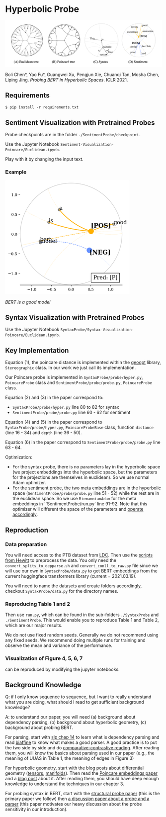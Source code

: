 # Hyperbolic Probe
<p align="left">
  <img src="readme-asset/title.png" width="800" title="title" alt="title">
</p>

Boli Chen\*, Yao Fu\*, Guangwei Xu, Pengjun Xie, Chuanqi Tan, Mosha Chen, Liping Jing. _Probing BERT in Hyperbolic Spaces_. ICLR 2021. 

## Requirements

    $ pip install -r requirements.txt

## Sentiment Visualization with Pretrained Probes

Probe checkpoints are in the folder `./SentimentProbe/checkpoint`.

Use the Jupyter Notebook `Sentiment-Visualization-Poincare/Euclidean.ipynb`.

Play with it by changing the input text.

### Example

<p align="left">
  <img src="readme-asset/header.png" width="400" title="hover text" alt="BERT is a good model">
</p>

_BERT is a good model_

## Syntax Visualization with Pretrained Probes

Use the Jupyter Notebook `SyntaxProbe/Syntax-Visualization-Poincare/Euclidean.ipynb`.

## Key Implementation 
Equation (1), the poincare distance is implemented within the [geoopt](https://github.com/geoopt/geoopt) library, `Stereographic` class. In our work we just call its implementation. 

Our Poincare probe is implemented in `SyntaxProbe/probe/hyper.py`, `PoincareProbe` class and `SentimentProbe/probe/probe.py`, `PoincareProbe` class. 

Equation (2) and (3) in the paper correspond to:
* `SyntaxProbe/probe/hyper.py` line 80 to 82 for syntax
* `SentimentProbe/probe/probe.py` line 60 - 62 for sentiment

Equation (4) and (5) in the paper correspond to `SyntaxProbe/probe/hyper.py`, `PoincareProbeBase` class, function `distance` (line 16 - 34) and `depth` (line 36 - 50). 

Equation (6) in the paper correspond to `SentimentProbe/probe/probe.py` line 63 - 64. 

Optimization:
* For the syntax probe, there is no parameters lay in the hyperbolic space (we project embeddings into the hyperbolic space, but the parameters for the projections are themselves in euclidean). So we use normal Adam optimizer.
* For the sentiment probe, the two meta embeddings are in the hyperbolic space (`SentimentProbe/probe/probe.py` line 51 - 52) while the rest are in the euclidean space. So we use `RiemannianAdam` for the meta embeddings in ``SentimentProbe/run.py` line 91-92. Note that this optimizer will different the space of the parameters and [operate accordingly](https://github.com/geoopt/geoopt/blob/master/geoopt/optim/radam.py). 

## Reproduction

### Data preparation
You will need access to the PTB dataset from [LDC](https://catalog.ldc.upenn.edu/LDC99T42).
Then use the [scripts from Hewitt](https://github.com/john-hewitt/structural-probes/tree/master/scripts) to preprocess the data. You only need the `convert_splits_to_depparse.sh` and `convert_conll_to_raw.py` file since we will use our own in `SyntaxProbe/data.py` to get BERT embeddings from the current huggingface transformers library (current = 2021.03.19). 

You will need to name the datasets and create folders accordingly, checkout `SyntaxProbe/data.py` for the directory names. 

### Reproducing Table 1 and 2 
Then use `run.py`, which can be found in the sub-folders `./SyntaxProbe` and `./SentimentProbe`. This would enable you to reproduce Table 1 and Table 2, which are our major results. 

We do not use fixed random seeds. Generally we do not recommend using any fixed seeds. We recommend doing multiple runs for training and observe the mean and variance of the performance. 

### Visualization of Figure 4, 5, 6, 7  
can be reproduced by modifying the jupyter notebooks. 

## Background Knowledge

Q: if I only know sequence to sequence, but I want to really understand what you are doing, what should I read to get sufficient background knowledge? 

A: to understand our paper, you will need (a) background about dependency parsing, (b) background about hyperbolic geometry, (c) background about probing BERT. 

For parsing, start with [slp chap 14](https://web.stanford.edu/~jurafsky/slp3/14.pdf) to learn what is dependency parsing and read [biaffine](https://arxiv.org/abs/1611.01734) to know what makes a good parser. A good practice is to put the two side by side and do [comparative-contrastive reading](https://writingcenter.unc.edu/tips-and-tools/comparing-and-contrasting/). After reading them, you will know the basics about parsing used in our paper (e.g., the meaning of UUAS in Table 1, the meaning of edges in Figure 3)

For hyperbolic geometry, start with the blog posts about differential geometry ([tensors](https://bjlkeng.github.io/posts/tensors-tensors-tensors/), [manifolds](https://bjlkeng.github.io/posts/manifolds/)). Then read the [Poincare embeddings paper](https://arxiv.org/abs/1705.08039) and a [blog post](https://bjlkeng.github.io/posts/hyperbolic-geometry-and-poincare-embeddings/) about it. After reading them, you should have deep enough knowledge to understand the techniques in our chapter 3. 

For probing syntax in BERT, start with the [structural probe paper](https://www.aclweb.org/anthology/N19-1419/) (this is the primary paper we follow) then [a discussion paper about a probe and a parser](https://arxiv.org/abs/2005.01641) (this paper motivates our heavy discussion about the probe sensitivity in our introduction). 